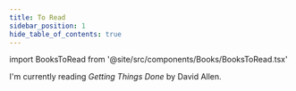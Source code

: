 ```yaml
---
title: To Read
sidebar_position: 1
hide_table_of_contents: true
---
```


import BooksToRead from '@site/src/components/Books/BooksToRead.tsx'


I'm currently reading *Getting Things Done* by David Allen.

<BooksToRead />